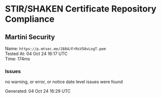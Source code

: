 # STIR/SHAKEN Certificate Repository Compliance

## Martini Security

Name: `https://p.mtsec.me/2884/FrRsV50vLngT.pem`\
Tested At: 04 Oct 24 16:17 UTC\
Time: 174ms

### Issues

no warning, or error, or notice date level issues were found

Generated: 04 Oct 24 16:29 UTC